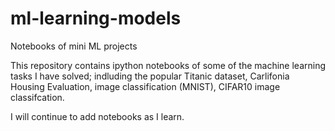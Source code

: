 # ml-learning-models
Notebooks of mini ML projects

This repository contains ipython notebooks of some of the machine learning tasks I have solved; indluding the popular Titanic dataset, Carlifonia Housing Evaluation,
image classification (MNIST), CIFAR10 image classifcation.

I will continue to add notebooks as I learn.
